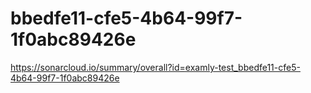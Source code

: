 # bbedfe11-cfe5-4b64-99f7-1f0abc89426e
https://sonarcloud.io/summary/overall?id=examly-test_bbedfe11-cfe5-4b64-99f7-1f0abc89426e
